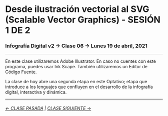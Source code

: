 # Desde ilustración vectorial al SVG (Scalable Vector Graphics) - SESIÓN 1 DE 2

### Infografía Digital v2 → Clase 06 → Lunes 19 de abril, 2021

- - - - - - - - 

En este clase utilizaremos Adobe Illustrator. En caso no cuentes con este programa, puedes usar Ink Scape. También utilizaremos un Editor de Código Fuente.

La clase de hoy abre una segunda etapa en este Optativo; etapa que introduce a los lenguajes que confluyen en el desarrollo de la infografía digital, interactiva y dinámica.

- - - - - - - -

###### [← CLASE PASADA](https://github.com/profesorfaco/dno075-2021/tree/main/clase-05) | [CLASE SIGUIENTE →](https://github.com/profesorfaco/dno075-2021/tree/main/clase-07) 

